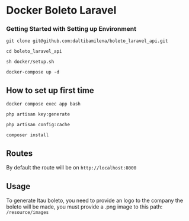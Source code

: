 # Docker Boleto Laravel

### Getting Started with Setting up Environment


`git clone git@github.com:daltibamilena/boleto_laravel_api.git`

`cd boleto_laravel_api`

`sh docker/setup.sh`

`docker-compose up -d`



## How to set up first time
`docker compose exec app bash`

`php artisan key:generate`

`php artisan config:cache`

`composer install`

## Routes
By default the route will be on `http://localhost:8000`

## Usage
To generate Itau boleto, you need to provide an logo to the company the boleto will be made, you must provide a .png image to this path:
`/resource/images`
